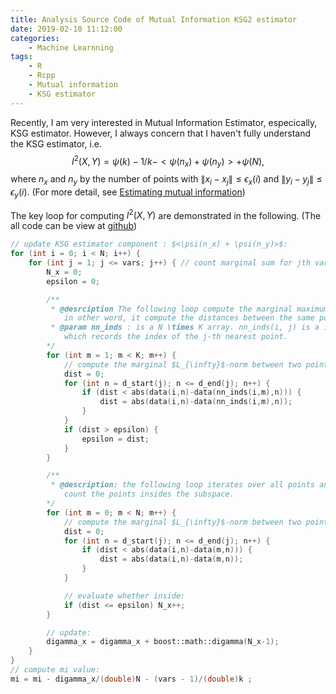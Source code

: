 ```yaml
---
title: Analysis Source Code of Mutual Information KSG2 estimator
date: 2019-02-10 11:12:00
categories: 
    - Machine Learnning
tags: 
    - R
    - Rcpp
    - Mutual information
    - KSG estimator
---
```


Recently, I am very interested in Mutual Information Estimator, especically, KSG estimator. However, I always concern that I haven't fully understand the KSG estimator, i.e.
$$I^{2}(X, Y) = \psi(k) - 1/k - <\psi(n_x) + \psi(n_y)> + \psi(N),$$
where $n_x$ and $n_y$ by the number of points with $\|x_i - x_j\| \leq \epsilon_{x}(i)$ and $\|y_i - y_j\| \leq \epsilon_{y}(i)$. (For more detail, see [Estimating mutual information](https://link.aps.org/doi/10.1103/PhysRevE.69.066138))

The key loop for computing $I^{2}(X, Y)$ are demonstrated in the following. (The all code can be view at [github](https://github.com/cran/rmi/blob/master/src/knn_mi.cpp))
```cpp
// update KSG estimator component : $<\psi(n_x) + \psi(n_y)>$:
for (int i = 0; i < N; i++) {
    for (int j = 1; j <= vars; j++) { // count marginal sum for jth variables
        N_x = 0;
        epsilon = 0;

        /**
         * @desrciption The following loop compute the marginal maximum $L_{\infty}$ distance to i-th point, 
            in other word, it compute the distances between the same points projected into the subspaces.
         * @param nn_inds : is a N \times K array. nn_inds(i, j) is a integer, 
            which records the index of the j-th nearest point.
        */
        for (int m = 1; m < K; m++) {
            // compute the marginal $L_{\infty}$-norm between two points:
            dist = 0;
            for (int n = d_start(j); n <= d_end(j); n++) {
                if (dist < abs(data(i,n)-data(nn_inds(i,m),n))) {
                    dist = abs(data(i,n)-data(nn_inds(i,m),n));
                }
            }
            if (dist > epsilon) {
                epsilon = dist;
            }
        }

        /** 
         * @description: the following loop iterates over all points and 
            count the points insides the subspace.
        */
        for (int m = 0; m < N; m++) {
            // compute the marginal $L_{\infty}$-norm between two points:
            dist = 0;
            for (int n = d_start(j); n <= d_end(j); n++) {
                if (dist < abs(data(i,n)-data(m,n))) {
                    dist = abs(data(i,n)-data(m,n));
                }
            }

            // evaluate whether inside:
            if (dist <= epsilon) N_x++;
        }

        // update:
        digamma_x = digamma_x + boost::math::digamma(N_x-1);
    }
}
// compute mi value:
mi = mi - digamma_x/(double)N - (vars - 1)/(double)k ;
```

